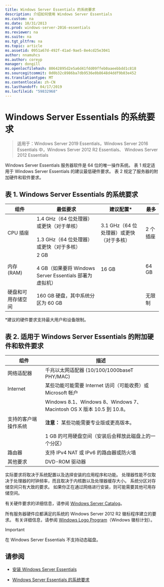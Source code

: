 ```yaml
---
title: Windows Server Essentials 的系统要求
description: 介绍如何使用 Windows Server Essentials
ms.custom: na
ms.date: 10/31/2013
ms.prod: windows-server-2016-essentials
ms.reviewer: na
ms.suite: na
ms.tgt_pltfrm: na
ms.topic: article
ms.assetid: 0951a67d-492f-41ad-9ae5-8e4cd25e3041
author: nnamuhcs
ms.author: coreyp
manager: dongill
ms.openlocfilehash: 80642895d2e5a6d41fdd09ffeb0aaeebbdd1c818
ms.sourcegitcommit: 0d0b32c8986ba7db9536e0b8648d4ddf9b03e452
ms.translationtype: MT
ms.contentlocale: zh-CN
ms.lasthandoff: 04/17/2019
ms.locfileid: "59832968"
---
```

# <a name="system-requirements-for-windows-server-essentials"></a>Windows Server Essentials 的系统要求

>适用于：Windows Server 2019 Essentials，Windows Server 2016 Essentials 中，Windows Server 2012 R2 Essentials、 Windows Server 2012 Essentials 
  
  Windows Server Essentials 服务器软件是 64 位的唯一操作系统。 表 1 规定适用于 Windows Server Essentials 的建议最低硬件要求。 表 2 规定了服务器的附加硬件和软件要求。  
    
  
## <a name="table-1-system-requirements-for-windows-server-essentials"></a>表 1. Windows Server Essentials 的系统要求  
  
|组件|最低要求|建议配置*|最多|  
|---------------|-------------|-------------------|-------------|  
|CPU 插座|1.4 GHz（64 位处理器）或更快（对于单核）<br /><br /> 1.3 GHz（64 位处理器）或更快（对于多核）|3.1 GHz（64 位处理器）或更快（对于多核）|2 个插座|  
|内存 (RAM)|2 GB<br /><br /> 4 GB（如果要将 Windows Server Essentials 部署为虚拟机）|16 GB|64 GB|  
|硬盘和可用存储空间|160 GB 硬盘，其中系统分区为 60 GB||无限制|  
  
 *建议的硬件要求支持最大用户和设备限制。  
  
## <a name="table-2-additional-hardware-and-software-requirements-for-windows-server-essentials"></a>表 2. 适用于 Windows Server Essentials 的附加硬件和软件要求  
  
|组件|描述|  
|---------------|-----------------|  
|网络适配器|千兆以太网适配器 (10/100/1000baseT PHY/MAC)|  
|Internet|某些功能可能需要 Internet 访问（可能收费）或 Microsoft 帐户|  
|支持的客户端操作系统|Windows 8.1、Windows 8、Windows 7、Macintosh OS X 版本 10.5 到 10.8。<br /><br /> **注意：** 某些功能需要专业版或更高版本。<br /><br /> 1 GB 的可用硬盘空间（安装后会释放此磁盘上的一个分区）|  
|路由器|支持 IPv4 NAT 或 IPv6 的路由器或防火墙|  
|其他要求|DVD-ROM 驱动器|  
  
 实际要求将取决于系统配置以及选择安装的应用程序和功能。 处理器性能不仅取决于处理器的时钟频率，而且取决于内核数以及处理器缓存大小。 系统分区对存储空间只有大致的要求。 如果你正在通过网络进行安装，则可能需要其他可用存储空间。  
  
 有关硬件要求的详细信息，请参阅 [Windows Server Catalog](http://www.windowsservercatalog.com/)。  
  
 所有服务器硬件应都满足的系统的 Windows Server 2012 R2 徽标程序建立的要求。 有关详细信息，请参阅 [Windows Logo Program](https://msdn.microsoft.com/windows/hardware/gg487403.aspx)（Windows 徽标计划）。  

> [!IMPORTANT]
> 在 Windows Server Essentials 不支持动态磁盘。

## <a name="see-also"></a>请参阅  
 
-   [安装 Windows Server Essentials](../install/Install-Windows-Server-Essentials.md)  
  
-   [Windows Server Essentials 的系统要求](system-requirements.md)


